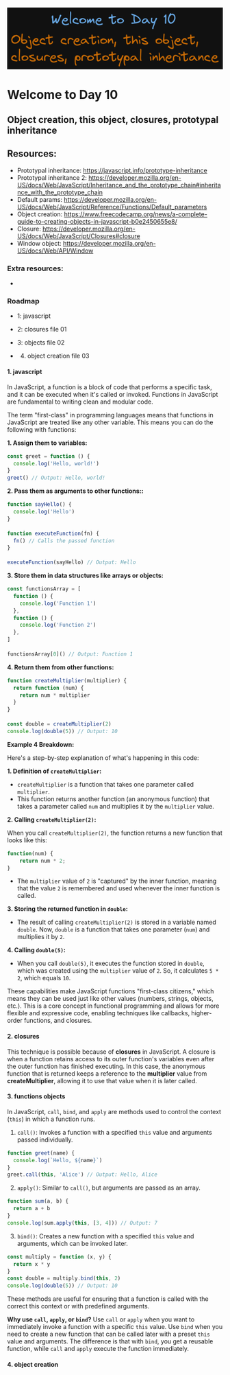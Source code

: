 ![image info](./welcome-day-10.png)

# Welcome to Day 10

## **Object creation, this object, closures, prototypal inheritance**

## Resources:

- Prototypal inheritance: https://javascript.info/prototype-inheritance
- Prototypal inheritance 2: https://developer.mozilla.org/en-US/docs/Web/JavaScript/Inheritance_and_the_prototype_chain#inheritance_with_the_prototype_chain
- Default params: https://developer.mozilla.org/en-US/docs/Web/JavaScript/Reference/Functions/Default_parameters
- Object creation: https://www.freecodecamp.org/news/a-complete-guide-to-creating-objects-in-javascript-b0e2450655e8/
- Closure: https://developer.mozilla.org/en-US/docs/Web/JavaScript/Closures#closure
- Window object: https://developer.mozilla.org/en-US/docs/Web/API/Window

### Extra resources:

-

### Roadmap

- 1: javascript
- 2: closures file 01

- 3: objects file 02
- 4. object creation file 03

#### 1. javascript

In JavaScript, a function is a block of code that performs a specific task, and it can be executed when it's called or invoked. Functions in JavaScript are fundamental to writing clean and modular code.

The term "first-class" in programming languages means that functions in JavaScript are treated like any other variable. This means you can do the following with functions:

**1. Assign them to variables:**

```javascript
const greet = function () {
  console.log('Hello, world!')
}
greet() // Output: Hello, world!
```

**2. Pass them as arguments to other functions::**

```javascript
function sayHello() {
  console.log('Hello')
}

function executeFunction(fn) {
  fn() // Calls the passed function
}

executeFunction(sayHello) // Output: Hello
```

**3. Store them in data structures like arrays or objects:**

```javascript
const functionsArray = [
  function () {
    console.log('Function 1')
  },
  function () {
    console.log('Function 2')
  },
]

functionsArray[0]() // Output: Function 1
```

**4. Return them from other functions:**

```javascript
function createMultiplier(multiplier) {
  return function (num) {
    return num * multiplier
  }
}

const double = createMultiplier(2)
console.log(double(5)) // Output: 10
```

**Example 4 Breakdown:**

Here's a step-by-step explanation of what's happening in this code:

**1. Definition of `createMultiplier`:**

- `createMultiplier` is a function that takes one parameter called `multiplier`.
- This function returns another function (an anonymous function) that takes a parameter called `num` and multiplies it by the `multiplier` value.

**2. Calling `createMultiplier(2)`:**

When you call `createMultiplier(2)`, the function returns a new function that looks like this:

```javascript
function(num) {
    return num * 2;
}
```

- The `multiplier` value of `2` is "captured" by the inner function, meaning that the value `2` is remembered and used whenever the inner function is called.

**3. Storing the returned function in `double`:**

- The result of calling `createMultiplier(2)` is stored in a variable named `double`. Now, `double` is a function that takes one parameter (`num`) and multiplies it by `2`.

**4. Calling `double(5)`:**

- When you call `double(5)`, it executes the function stored in `double`, which was created using the `multiplier` value of `2`. So, it calculates `5 * 2`, which equals `10`.

These capabilities make JavaScript functions "first-class citizens," which means they can be used just like other values (numbers, strings, objects, etc.). This is a core concept in functional programming and allows for more flexible and expressive code, enabling techniques like callbacks, higher-order functions, and closures.

#### 2. closures

This technique is possible because of **closures** in JavaScript. A closure is when a function retains access to its outer function's variables even after the outer function has finished executing. In this case, the anonymous function that is returned keeps a reference to the **multiplier** value from **createMultiplier**, allowing it to use that value when it is later called.

#### 3. functions objects

In JavaScript, `call`, `bind`, and `apply` are methods used to control the context (`this`) in which a function runs.

1. `call()`: Invokes a function with a specified `this` value and arguments passed individually.

```javascript
function greet(name) {
  console.log(`Hello, ${name}`)
}
greet.call(this, 'Alice') // Output: Hello, Alice
```

2. `apply()`: Similar to `call()`, but arguments are passed as an array.

```javascript
function sum(a, b) {
  return a + b
}
console.log(sum.apply(this, [3, 4])) // Output: 7
```

3. `bind()`: Creates a new function with a specified `this` value and arguments, which can be invoked later.

```javascript
const multiply = function (x, y) {
  return x * y
}
const double = multiply.bind(this, 2)
console.log(double(5)) // Output: 10
```

These methods are useful for ensuring that a function is called with the correct this context or with predefined arguments.

**Why use `call`, `apply`, or `bind`?**
Use `call` or `apply` when you want to immediately invoke a function with a specific `this` value.
Use `bind` when you need to create a new function that can be called later with a preset `this` value and arguments.
The difference is that with `bind`, you get a reusable function, while `call` and `apply` execute the function immediately.


#### 4. object creation